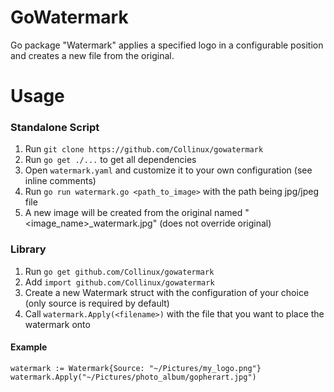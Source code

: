 # GoWatermark
Go package "Watermark" applies a specified logo in a configurable position and creates a new file from the original.

# Usage
### Standalone Script
1. Run `git clone https://github.com/Collinux/gowatermark`
2. Run `go get ./...` to get all dependencies
3. Open `watermark.yaml` and customize it to your own configuration (see inline comments)
4. Run `go run watermark.go <path_to_image>` with the path being jpg/jpeg file
5. A new image will be created from the original named "<image_name>_watermark.jpg" (does not override original)


### Library
1. Run `go get github.com/Collinux/gowatermark`
2. Add `import github.com/Collinux/gowatermark`
2. Create a new Watermark struct with the configuration of your choice (only source is required by default)
3. Call `watermark.Apply(<filename>)` with the file that you want to place the watermark onto

#### Example
```
watermark := Watermark{Source: "~/Pictures/my_logo.png"}
watermark.Apply("~/Pictures/photo_album/gopherart.jpg")
```
